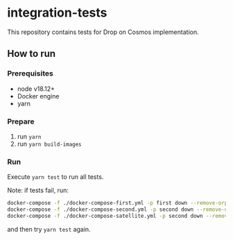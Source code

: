 # integration-tests

This repository contains tests for Drop on Cosmos implementation.

## How to run

### Prerequisites

- node v18.12+
- Docker engine
- yarn

### Prepare

1. run `yarn`
2. run `yarn build-images`

### Run

Execute `yarn test` to run all tests.

Note: if tests fail, run:

```bash
docker-compose -f ./docker-compose-first.yml -p first down --remove-orphans
docker-compose -f ./docker-compose-second.yml -p second down --remove-orphans
docker-compose -f ./docker-compose-satellite.yml -p second down --remove-orphans
```

and then try `yarn test` again.
